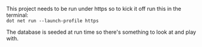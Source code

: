 This project needs to be run under https so to kick it off run this in the terminal:   
`dot net run --launch-profile https`

The database is seeded at run time so there's something to look at and play with.
